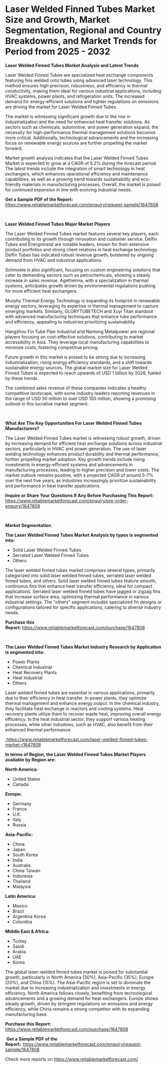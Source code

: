 <p><h1>Laser Welded Finned Tubes Market Size and Growth, Market Segmentation, Regional and Country Breakdowns, and Market Trends for Period from 2025 -  2032</h1></p><p><strong>Laser Welded Finned Tubes Market Analysis and Latest Trends</strong></p>
<p><p>Laser Welded Finned Tubes are specialized heat exchange components featuring fins welded onto tubes using advanced laser technology. This method ensures high precision, robustness, and efficiency in thermal conductivity, making them ideal for various industrial applications, including HVAC systems, power plants, and refrigeration units. The increased demand for energy-efficient solutions and tighter regulations on emissions are driving the market for Laser Welded Finned Tubes.</p><p>The market is witnessing significant growth due to the rise in industrialization and the need for enhanced heat transfer solutions. As sectors such as chemicals, automotive, and power generation expand, the necessity for high-performance thermal management solutions becomes more critical. Additionally, technological advancements and the increasing focus on renewable energy sources are further propelling the market forward.</p><p>Market growth analysis indicates that the Laser Welded Finned Tubes Market is expected to grow at a CAGR of 5.2% during the forecast period. The latest trends include the integration of smart technology in heat exchangers, which enhances operational efficiency and maintenance capabilities, as well as a growing trend towards sustainability and eco-friendly materials in manufacturing processes. Overall, the market is poised for continued expansion in line with evolving industrial needs.</p></p>
<p><strong>Get a Sample PDF of the Report:&nbsp;</strong> <a href="https://www.reliablemarketforecast.com/enquiry/request-sample/1647808?utm_campaign=2255&utm_medium=2&utm_source=Github&utm_content=ia&utm_term=22022025&utm_id=laser-welded-finned-tubes">https://www.reliablemarketforecast.com/enquiry/request-sample/1647808</a></p>
<p>&nbsp;</p>
<p><strong>Laser Welded Finned Tubes Major Market Players</strong></p>
<p><p>The Laser Welded Finned Tubes market features several key players, each contributing to its growth through innovation and customer service. Delfin Tubes and Energoinstal are notable leaders, known for their extensive product portfolios and strong client relations in heat exchange technology. Delfin Tubes has indicated robust revenue growth, bolstered by ongoing demand from HVAC and industrial applications. </p><p>Schmoele is also significant, focusing on custom engineering solutions that cater to demanding sectors such as petrochemicals, showing a steady increase in sales revenue. Agetherma, with a specialization in thermal systems, anticipates growth driven by environmental regulations pushing for more efficient heat exchangers.</p><p>Murphy Thermal Energy Technology is expanding its footprint in renewable energy sectors, leveraging its expertise in thermal management to capture emerging markets. Similarly, GLORYTUBETECH and Xuyi Titan standout with advanced manufacturing techniques that enhance tube performance and efficiency, appealing to industries prioritizing sustainability.</p><p>Hangzhou Fin Tube Pipe Industrial and Nantong Metalpower are regional players focusing on cost-effective solutions, contributing to market accessibility in Asia. They leverage local manufacturing capabilities to minimize costs, fostering competitive pricing.</p><p>Future growth in this market is poised to be strong due to increasing industrialization, rising energy efficiency standards, and a shift towards sustainable energy sources. The global market size for Laser Welded Finned Tubes is expected to reach upwards of USD 1 billion by 2026, fueled by these trends.</p><p>The combined sales revenue of these companies indicates a healthy competitive landscape, with some industry leaders reporting revenues in the range of USD 50 million to over USD 100 million, showing a promising outlook in this lucrative market segment.</p></p>
<p>&nbsp;</p>
<p><strong>What Are The Key Opportunities For Laser Welded Finned Tubes Manufacturers?</strong></p>
<p><p>The Laser Welded Finned Tubes market is witnessing robust growth, driven by increasing demand for efficient heat exchange solutions across industrial sectors, particularly in HVAC and power generation. The use of laser welding technology enhances product durability and thermal performance, further propelling market adoption. Key growth trends include rising investments in energy-efficient systems and advancements in manufacturing processes, leading to higher precision and lower costs. The market outlook remains positive, with a projected CAGR of around 5-7% over the next five years, as industries increasingly prioritize sustainability and performance in heat transfer applications.</p></p>
<p><strong>Inquire or Share Your Questions If Any Before Purchasing This Report:</strong> <a href="https://www.reliablemarketforecast.com/enquiry/pre-order-enquiry/1647808?utm_campaign=2255&utm_medium=2&utm_source=Github&utm_content=ia&utm_term=22022025&utm_id=laser-welded-finned-tubes">https://www.reliablemarketforecast.com/enquiry/pre-order-enquiry/1647808</a></p>
<p>&nbsp;</p>
<p><strong>Market Segmentation</strong></p>
<p><strong>The Laser Welded Finned Tubes Market Analysis by types is segmented into:</strong></p>
<p><ul><li>Solid Laser Welded Finned Tubes</li><li>Serrated Laser Welded Finned Tubes</li><li>Others</li></ul></p>
<p><p>The laser welded finned tubes market comprises several types, primarily categorized into solid laser welded finned tubes, serrated laser welded finned tubes, and others. Solid laser welded finned tubes feature smooth, continuous fins that enhance heat transfer efficiency, ideal for compact applications. Serrated laser welded finned tubes have jagged or zigzag fins that increase surface area, optimizing thermal performance in various industrial settings. The "others" segment includes specialized fin designs or configurations tailored for specific applications, catering to diverse industry needs.</p></p>
<p><strong>Purchase this Report:&nbsp;</strong><a href="https://www.reliablemarketforecast.com/purchase/1647808?utm_campaign=2255&utm_medium=2&utm_source=Github&utm_content=ia&utm_term=22022025&utm_id=laser-welded-finned-tubes">https://www.reliablemarketforecast.com/purchase/1647808</a></p>
<p>&nbsp;</p>
<p><strong>The Laser Welded Finned Tubes Market Industry Research by Application is segmented into:</strong></p>
<p><ul><li>Power Plants</li><li>Chemical Industrial</li><li>Heat Recovery Plants</li><li>Heat Industrial</li><li>Others</li></ul></p>
<p><p>Laser welded finned tubes are essential in various applications, primarily due to their efficiency in heat transfer. In power plants, they optimize thermal management and enhance energy output. In the chemical industry, they facilitate heat exchange in reactors and cooling systems. Heat recovery plants utilize them to recover waste heat, improving overall energy efficiency. In the heat industrial sector, they support various heating processes, while other industries, such as HVAC, also benefit from their enhanced thermal performance.</p></p>
<p><a href="https://www.reliablemarketforecast.com/laser-welded-finned-tubes-market-r1647808?utm_campaign=2255&utm_medium=2&utm_source=Github&utm_content=ia&utm_term=22022025&utm_id=laser-welded-finned-tubes">&nbsp;https://www.reliablemarketforecast.com/laser-welded-finned-tubes-market-r1647808</a></p>
<p><strong>In terms of Region, the Laser Welded Finned Tubes Market Players available by Region are:</strong></p>
<p>
    <p> <strong> North America: </strong>
        <ul>
            <li>United States</li>
            <li>Canada</li>
        </ul>
        </p> 
    <p> <strong> Europe: </strong>
        <ul>
            <li>Germany</li>
            <li>France</li>
            <li>U.K.</li>
            <li>Italy</li>
            <li>Russia</li>
        </ul>
        </p> 
    <p> <strong> Asia-Pacific: </strong>
        <ul>
            <li>China</li>
            <li>Japan</li>
            <li>South Korea</li>
            <li>India</li>
            <li>Australia</li>
            <li>China Taiwan</li>
            <li>Indonesia</li>
            <li>Thailand</li>
            <li>Malaysia</li>
        </ul>
        </p> 
    <p> <strong> Latin America: </strong>
        <ul>
            <li>Mexico</li>
            <li>Brazil</li>
            <li>Argentina Korea</li>
            <li>Colombia</li>
        </ul>
        </p> 
    <p> <strong> Middle East & Africa: </strong>
        <ul>
            <li>Turkey</li>
            <li>Saudi</li>
            <li>Arabia</li>
            <li>UAE</li>
            <li>Korea</li>
        </ul>
    </p>
    </p>
<p><p>The global laser-welded finned tubes market is poised for substantial growth, particularly in North America (30%), Asia-Pacific (35%), Europe (20%), and China (15%). The Asia-Pacific region is set to dominate the market due to increasing industrialization and investments in energy efficiency. North America follows closely, benefiting from technological advancements and a growing demand for heat exchangers. Europe shows steady growth, driven by stringent regulations on emissions and energy efficiency, while China remains a strong competitor with its expanding manufacturing base.</p></p>
<p><strong>Purchase this Report: </strong><a href="https://www.reliablemarketforecast.com/purchase/1647808?utm_campaign=2255&utm_medium=2&utm_source=Github&utm_content=ia&utm_term=22022025&utm_id=laser-welded-finned-tubes">https://www.reliablemarketforecast.com/purchase/1647808</a></p>
<p>&nbsp;<strong>Get a Sample PDF of the Report:&nbsp;&nbsp;</strong><a href="https://www.reliablemarketforecast.com/enquiry/request-sample/1647808?utm_campaign=2255&utm_medium=2&utm_source=Github&utm_content=ia&utm_term=22022025&utm_id=laser-welded-finned-tubes">https://www.reliablemarketforecast.com/enquiry/request-sample/1647808</a></p>
<p><strong></strong></p>
<p>Check more reports on <a href="https://www.reliablemarketforecast.com/?utm_campaign=2255&utm_medium=2&utm_source=Github&utm_content=ia&utm_term=22022025&utm_id=laser-welded-finned-tubes">https://www.reliablemarketforecast.com/</a></p>